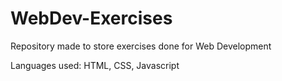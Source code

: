 # WebDev-Exercises
Repository made to store exercises done for Web Development

Languages used: HTML, CSS, Javascript

